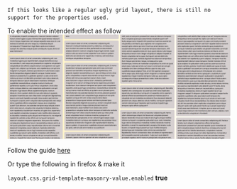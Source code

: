 ``If this looks like a regular ugly grid layout, there is still no support for the properties used.``

To enable the intended effect as follow 
![Intended Layout](./Intended%20Effect.png)


Follow the guide [here](https://css-tricks.com/a-lightweight-masonry-solution/)

Or type the following in firefox & make it 

```layout.css.grid-template-masonry-value.enabled```  **true**